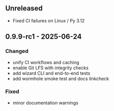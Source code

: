 ## Unreleased
- Fixed CI failures on Linux / Py 3.12

## 0.9.9-rc1 - 2025-06-24
### Changed
- unify CI workflows and caching
- enable Git LFS with integrity checks
- add wizard CLI and end-to-end tests
- add wormhole smoke test and docs linkcheck
### Fixed
- minor documentation warnings
